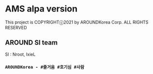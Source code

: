 # AMS alpa version

This project is COPYRIGHTⓒ2021 by AROUNDKorea Corp. ALL RIGHTS RESERVED
 
## AROUND SI team 
 
SI : Nroot, IxieL

### `AROUNDKorea - #즐거움 #호기심 #사람`
